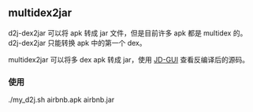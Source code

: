 ## multidex2jar
d2j-dex2jar 可以将 apk 转成 jar 文件，但是目前许多 apk 都是 multidex 的。d2j-dex2jar 只能转换 apk 中的第一个 dex。

multidex2jar 可以将多 dex apk 转成 jar，使用 [JD-GUI](http://jd.benow.ca/) 查看反编译后的源码。

### 使用
./my_d2j.sh airbnb.apk airbnb.jar
